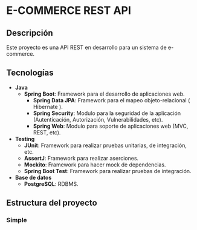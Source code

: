 # E-COMMERCE REST API
## Descripción
Este proyecto es una API REST en desarrollo para un sistema de e-commerce.
## Tecnologías
- **Java** 
  - **Spring Boot**: Framework para el desarrollo de aplicaciones web.
    - **Spring Data JPA**: Framework para el mapeo objeto-relacional ( Hibernate ).
    - **Spring Security**: Modulo para la seguridad de la aplicación (Autenticación, Autorización, Vulnerabilidades, etc).
    - **Spring Web**: Modulo para soporte de aplicaciones web (MVC, REST, etc).
- **Testing**
  - **JUnit**: Framework para realizar pruebas unitarias, de integración, etc.
  - **AssertJ**: Framework para realizar aserciones.
  - **Mockito**: Framework para hacer mock de dependencias.
  - **Spring Boot Test**: Framework para realizar pruebas de integración.
- **Base de datos**
  - **PostgreSQL**: RDBMS.

## Estructura del proyecto
### Simple
